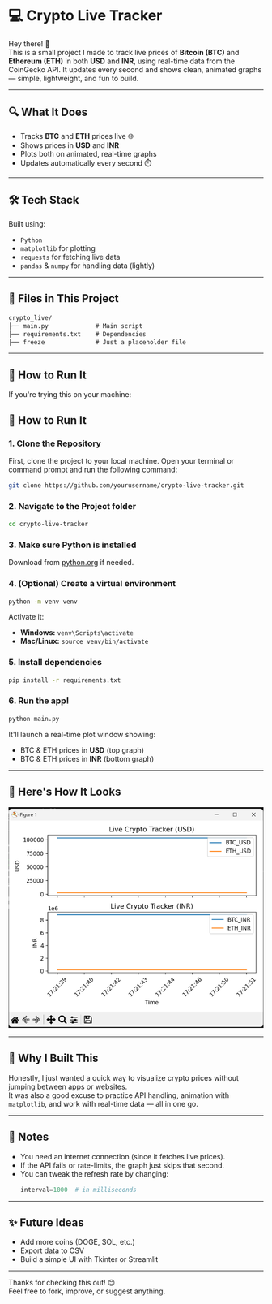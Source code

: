 # 💻 Crypto Live Tracker

Hey there! 👋  
This is a small project I made to track live prices of **Bitcoin (BTC)** and **Ethereum (ETH)** in both **USD** and **INR**, using real-time data from the CoinGecko API. It updates every second and shows clean, animated graphs — simple, lightweight, and fun to build.

---

## 🔍 What It Does

- Tracks **BTC** and **ETH** prices live 🌐
- Shows prices in **USD** and **INR**
- Plots both on animated, real-time graphs
- Updates automatically every second ⏱️

---

## 🛠️ Tech Stack

Built using:

- `Python`
- `matplotlib` for plotting
- `requests` for fetching live data
- `pandas` & `numpy` for handling data (lightly)

---

## 📁 Files in This Project

```
crypto_live/
├── main.py             # Main script
├── requirements.txt    # Dependencies
├── freeze              # Just a placeholder file
```

---

## 🚀 How to Run It

If you're trying this on your machine:
## 🚀 How to Run It

### 1. **Clone the Repository**

First, clone the project to your local machine. Open your terminal or command prompt and run the following command:

```bash
git clone https://github.com/yourusername/crypto-live-tracker.git
```
### 2. **Navigate to the Project folder**
```bash
cd crypto-live-tracker
```
### 3. Make sure Python is installed
Download from [python.org](https://www.python.org/downloads/) if needed.

### 4. (Optional) Create a virtual environment
```bash
python -m venv venv
```
Activate it:

- **Windows:** `venv\Scripts\activate`
- **Mac/Linux:** `source venv/bin/activate`

### 5. Install dependencies
```bash
pip install -r requirements.txt
```

### 6. Run the app!
```bash
python main.py
```

It'll launch a real-time plot window showing:

- BTC & ETH prices in **USD** (top graph)
- BTC & ETH prices in **INR** (bottom graph)

---

## 📸 Here's How It Looks

![App Screenshot](crypto.png)

---

## 🧠 Why I Built This

Honestly, I just wanted a quick way to visualize crypto prices without jumping between apps or websites.  
It was also a good excuse to practice API handling, animation with `matplotlib`, and work with real-time data — all in one go.

---

## 📝 Notes

- You need an internet connection (since it fetches live prices).
- If the API fails or rate-limits, the graph just skips that second.
- You can tweak the refresh rate by changing:
  ```python
  interval=1000  # in milliseconds
  ```

---

## ✨ Future Ideas

- Add more coins (DOGE, SOL, etc.)
- Export data to CSV
- Build a simple UI with Tkinter or Streamlit

---

Thanks for checking this out! 😊  
Feel free to fork, improve, or suggest anything.

